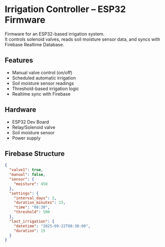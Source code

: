 # Irrigation Controller – ESP32 Firmware

Firmware for an ESP32-based irrigation system.  
It controls solenoid valves, reads soil moisture sensor data, and syncs with Firebase Realtime Database.

## Features
- Manual valve control (on/off)
- Scheduled automatic irrigation
- Soil moisture sensor readings
- Threshold-based irrigation logic
- Realtime sync with Firebase

## Hardware
- ESP32 Dev Board
- Relay/Solenoid valve
- Soil moisture sensor
- Power supply

## Firebase Structure
```json
{
  "valve1": true,
  "manual": false,
  "sensor": {
    "moisture": 450
  },
  "settings": {
    "interval_days": 2,
    "duration_minutes": 15,
    "time": "08:30",
    "threshold": 500
  },
  "last_irrigation": {
    "datetime": "2025-09-22T08:30:00",
    "duration": 15
  }
}

